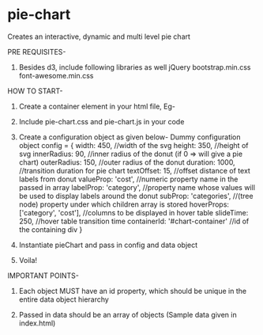 # pie-chart
Creates an interactive, dynamic and multi level pie chart

PRE REQUISITES-
1. Besides d3, include following libraries as well
    jQuery
    bootstrap.min.css
    font-awesome.min.css

HOW TO START-
1. Create a container element in your html file, Eg-
        <div id="chart-container">
        </div>

2. Include pie-chart.css and pie-chart.js in your code

3. Create a configuration object as given below-
        Dummy configuration object
        config = {
            width: 450,             //width of the svg
            height: 350,            //height of svg
            innerRadius: 90,        //inner radius of the donut (if 0 => will give a pie chart)
            outerRadius: 150,       //outer radius of the donut
            duration: 1000,         //transition duration for pie chart
            textOffset: 15,         //offset distance of text labels from donut
            valueProp: 'cost',      //numeric property name in the passed in array
            labelProp: 'category',  //property name whose values will be used to display labels around the donut
            subProp: 'categories',  //(tree node) property under which children array is stored
            hoverProps: ['category', 'cost'], //columns to be displayed in hover table
            slideTime: 250,                      //hover table transition time
            containerId: '#chart-container'   //id of the containing div
        }

4. Instantiate pieChart and pass in config and data object

5. Voila!

IMPORTANT POINTS-
1. Each object MUST have an id property, which should be unique in the entire data object hierarchy

2. Passed in data should be an array of objects (Sample data given in index.html)
